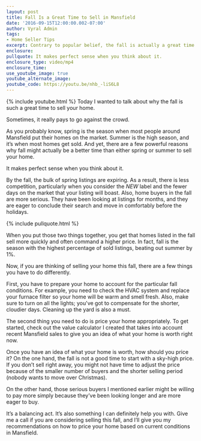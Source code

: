 ```yaml
---
layout: post
title: Fall Is a Great Time to Sell in Mansfield
date: '2016-09-15T12:00:00.002-07:00'
author: Vyral Admin
tags:
- Home Seller Tips
excerpt: Contrary to popular belief, the fall is actually a great time to sell a home. You may not see as many buyers as you would in the spring and summer, but you can be sure that fall buyers are more serious.
enclosure:
pullquote: It makes perfect sense when you think about it.
enclosure_type: video/mp4
enclosure_time:
use_youtube_image: true
youtube_alternate_image:
youtube_code: https://youtu.be/nhb_-liS6L8
---
```

{% include youtube.html %}
Today I wanted to talk about why the fall is such a great time to sell your home.

Sometimes, it really pays to go against the crowd.

As you probably know, spring is the season when most people around Mansfield put their homes on the market. Summer is the high season, and it’s when most homes get sold. And yet, there are a few powerful reasons why fall might actually be a better time than either spring or summer to sell your home.

It makes perfect sense when you think about it.

By the fall, the bulk of spring listings are expiring. As a result, there is less competition, particularly when you consider the *NEW* label and the fewer days on the market that your listing will boast. Also, home buyers in the fall are more serious. They have been looking at listings for months, and they are eager to conclude their search and move in comfortably before the holidays.

{% include pullquote.html %}

When you put those two things together, you get that homes listed in the fall sell more quickly and often command a higher price. In fact, fall is the season with the highest percentage of sold listings, beating out summer by 1%.

Now, if you are thinking of selling your home this fall, there are a few things you have to do differently.

First, you have to prepare your home to account for the particular fall conditions. For example, you need to check the HVAC system and replace your furnace filter so your home will be warm and smell fresh. Also, make sure to turn on all the lights; you've got to compensate for the shorter, cloudier days. Cleaning up the yard is also a must.

The second thing you need to do is price your home appropriately. To get started, check out the value calculator I created that takes into account recent Mansfield sales to give you an idea of what your home is worth right now.

Once you have an idea of what your home is worth, how should you price it? On the one hand, the fall is not a good time to start with a sky-high price. If you don’t sell right away, you might not have time to adjust the price because of the smaller number of buyers and the shorter selling period (nobody wants to move over Christmas).

On the other hand, those serious buyers I mentioned earlier might be willing to pay more simply because they’ve been looking longer and are more eager to buy.

It’s a balancing act. It’s also something I can definitely help you with. Give me a call if you are considering selling this fall, and I’ll give you my recommendations on how to price your home based on current conditions in Mansfield.
